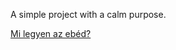A simple project with a calm purpose.

[Mi legyen az ebéd?](https://balintkeri.github.io/milegyenazebed/)